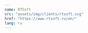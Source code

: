 ```yaml
---
name: RTSoft
src: "assets/img/clients/rtsoft.svg"
href: "https://www.rtsoft.ru/en/"
lang: ru
---
```


